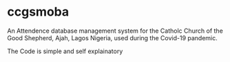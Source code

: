 # ccgsmoba
An Attendence database management system for the Catholc Church of the Good Shepherd, Ajah, Lagos Nigeria,  used during the Covid-19 pandemic.

The Code is simple and self explainatory
